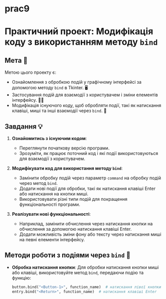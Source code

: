 # prac9

# Практичний проект: Модифікація коду з використанням методу `bind`

## Мета 🎯

Метою цього проекту є:
- Ознайомлення з обробкою подій у графічному інтерфейсі за допомогою методу `bind` в Tkinter. 🖥️
- Застосування подій для взаємодії з користувачем і зміни елементів інтерфейсу. 👨‍💻
- Модифікація існуючого коду, щоб обробляти події, такі як натискання клавіші, миші та інші взаємодії через `bind`. 🔄

## Завдання 💡

1. **Ознайомитись з існуючим кодом**:
   - Переглянути початкову версію програми.
   - Зрозуміти, як працює поточний код і які події використовуються для взаємодії з користувачем.
   
2. **Модифікувати код для використання методу `bind`**:
   - Замінити обробку подій через параметр `command` на обробку подій через метод `bind`.
   - Додати нові події для обробки, такі як натискання клавіші Enter або натискання на кнопки миші.
   - Використовувати різні типи подій для покращення функціональності програми.

3. **Реалізувати нові функціональності**:
   - Наприклад, замінити обчислення через натискання кнопки на обчислення за допомогою натискання клавіші Enter.
   - Додати можливість зміни фону або тексту через натискання миші на певні елементи інтерфейсу.

## Методи роботи з подіями через `bind` 🔧

- **Обробка натискання кнопки**:
  Для обробки натискання кнопки миші або клавіші, використовуйте метод `bind`, передаючи подію та функцію:
  ```python
  button.bind("<Button-1>", function_name)  # натискання лівої кнопки миші
  entry.bind("<Return>", function_name)  # натискання клавіші Enter
